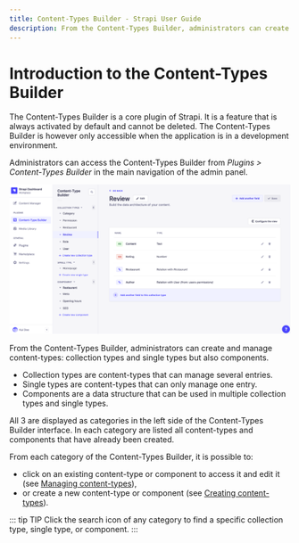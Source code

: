 ```yaml
---
title: Content-Types Builder - Strapi User Guide
description: From the Content-Types Builder, administrators can create and manage content-types (collection types and single types but also components).
---
```


# Introduction to the Content-Types Builder

The Content-Types Builder is a core plugin of Strapi. It is a feature that is always activated by default and cannot be deleted. The Content-Types Builder is however only accessible when the application is in a development environment.

Administrators can access the Content-Types Builder from _Plugins > Content-Types Builder_ in the main navigation of the admin panel.

![Content-Types Builder interface](../assets/content-types-builder/content-types-builder.png)

From the Content-Types Builder, administrators can create and manage content-types: collection types and single types but also components.

- Collection types are content-types that can manage several entries.
- Single types are content-types that can only manage one entry.
- Components are a data structure that can be used in multiple collection types and single types.

All 3 are displayed as categories in the left side of the Content-Types Builder interface. In each category are listed all content-types and components that have already been created.

From each category of the Content-Types Builder, it is possible to:

- click on an existing content-type or component to access it and edit it (see [Managing content-types](/user-docs/latest/content-types-builder/managing-content-types.md)),
- or create a new content-type or component (see [Creating content-types](/user-docs/latest/content-types-builder/creating-new-content-type.md)).

::: tip TIP
Click the search icon <Fa-Search /> of any category to find a specific collection type, single type, or component.
:::

